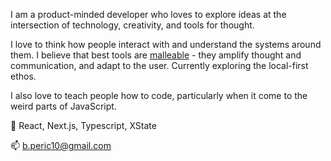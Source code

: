 I am a product-minded developer who loves to explore ideas at the intersection of technology, creativity, and tools for thought.

I love to think how people interact with and understand the systems around them. I believe that best tools are [malleable](https://www.inkandswitch.com/embark/) - they amplify thought and communication, and adapt to the user. Currently exploring the local-first ethos.

I also love to teach people how to code, particularly when it come to the weird parts of JavaScript.

🔭 React, Next.js, Typescript, XState 

📫 b.peric10@gmail.com

<!--
**barbaraperic/barbaraperic** is a ✨ _special_ ✨ repository because its `README.md` (this file) appears on your GitHub profile.

Here are some ideas to get you started:

- 🔭 I’m currently working on ...
- 🌱 I’m currently learning ...
- 👯 I’m looking to collaborate on ...
- 🤔 I’m looking for help with ...
- 💬 Ask me about ...
- 📫 How to reach me: ...
- 😄 Pronouns: ...
- : ...
-->
